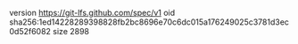 version https://git-lfs.github.com/spec/v1
oid sha256:1ed14228289398828fb2bc8696e70c6dc015a176249025c3781d3ec0d52f6082
size 2898
